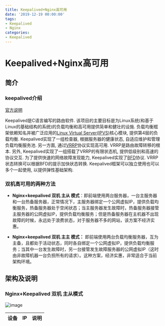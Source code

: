 ```yaml
---
title: Keepalived+Nginx高可用
date: '2019-12-19 00:00:00'
tags:
- Keepalived
- Nginx
categories:
- Keepalived
---
```

# Keepalived+Nginx高可用

## 简介

### keepalived介绍

[官方说明](https://www.keepalived.org/)

Keepalived是C语言编写的路由软件. 该项目的主要目标是为Linux系统(和基于Linux的基础结构的系统)的负载均衡和高可用提供简单和健壮的设施. 负载均衡框架依赖知名并被广泛应用的[Linux Virtual Server(IPVS)](http://www.linux-vs.org/)核心模块, 提供第4层的负载均衡. Keepalived实现了一组检查器, 根据服务器的健康状态, 自适应维护和管理负载均衡服务池. 另一方面, 通过[VRRP](https://datatracker.ietf.org/wg/vrrp/documents/)协议实现高可用. VRRP是路由故障转移的根本. 另外, Keepalived实现了一组搭载了VRRP的有限状态机, 提供低级别和高速的协议交互. 为了提供快速的网络故障发现能力, Keepalived实现了[BFD](datatracker.ietf.org/wg/bfd/)协议. VRRP状态转换可以根据BFD的提示加快状态转换. Keepalived框架可以独立使用也可以多个一起使用, 以提供弹性基础架构.

### 双机高可用的两种方法

- **Nginx+keepalived 双机 主从 模式**：即前端使用两台服务器，一台主服务器和一台热备服务器，正常情况下，主服务器绑定一个公网虚拟IP，提供负载均衡服务，热备服务器处于空闲状态；当主服务器发生故障时，热备服务器接管主服务器的公网虚拟IP，提供负载均衡服务；但是热备服务器在主机器不出现故障的时候，永远处于浪费状态，对于服务器不多的网站，该方案不经济实惠。

- **Nginx+keepalived 双机 主主 模式：** 即前端使用两台负载均衡服务器，互为主备，且都处于活动状态，同时各自绑定一个公网虚拟IP，提供负载均衡服务；当其中一台发生故障时，另一台接管发生故障服务器的公网虚拟IP（这时由非故障机器一台负担所有的请求）。这种方案，经济实惠，非常适合于当前架构环境。

## 架构及说明

### Nginx+Keepalived 双机 主从模式

![image](https://gitee.com/swang-harbin/pic-bed/raw/master/images/2021/20210609142951.png)

设备 | IP | 说明
--- | --- | --- 
